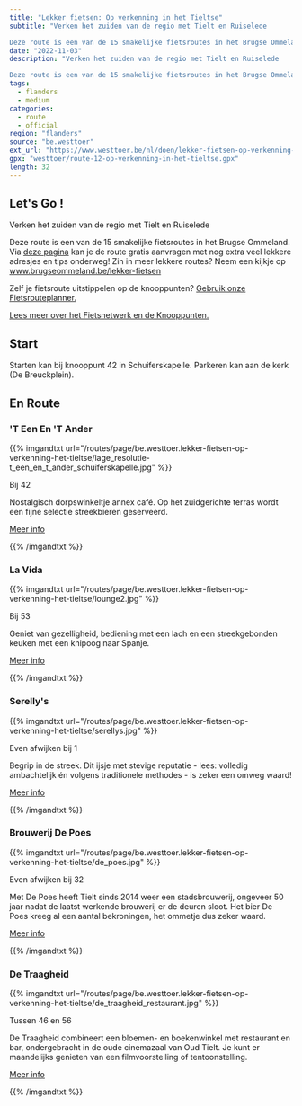 ```yaml
---
title: "Lekker fietsen: Op verkenning in het Tieltse"
subtitle: "Verken het zuiden van de regio met Tielt en Ruiselede

Deze route is een van de 15 smakelijke fietsroutes in het Brugse Ommeland"
date: "2022-11-03"
description: "Verken het zuiden van de regio met Tielt en Ruiselede

Deze route is een van de 15 smakelijke fietsroutes in het Brugse Ommeland" 
tags:
  - flanders
  - medium
categories: 
  - route
  - official
region: "flanders"
source: "be.westtoer"
ext_url: "https://www.westtoer.be/nl/doen/lekker-fietsen-op-verkenning-het-tieltse"
gpx: "westtoer/route-12-op-verkenning-in-het-tieltse.gpx"
length: 32
---
```


## Let's Go !

Verken het zuiden van de regio met Tielt en Ruiselede

Deze route is een van de 15 smakelijke fietsroutes in het Brugse Ommeland. Via [deze pagina](https://www.westtoer.be/nl/verkenning-tieltse) kan je de route gratis aanvragen met nog extra veel lekkere adresjes en tips onderweg! Zin in meer lekkere routes? Neem een kijkje op www.brugseommeland.be/lekker-fietsen 

Zelf je fietsroute uitstippelen op de knooppunten? [Gebruik onze Fietsrouteplanner.](https://www.westtoer.be/nl/fietsrouteplanner)

[Lees meer over het Fietsnetwerk en de Knooppunten.](https://www.westtoer.be/nl/inspiratie/fietsnetwerk)

## Start 

Starten kan bij knooppunt 42 in Schuiferskapelle. Parkeren kan aan de kerk (De Breuckplein). 

## En Route

### 'T Een En 'T Ander

{{% imgandtxt url="/routes/page/be.westtoer.lekker-fietsen-op-verkenning-het-tieltse/lage_resolutie-t_een_en_t_ander_schuiferskapelle.jpg" %}}

Bij 42

Nostalgisch dorpswinkeltje annex café. Op het zuidgerichte terras wordt een fijne selectie streekbieren geserveerd.

[Meer info](https://www.westtoer.be/nl/eten-drinken/t-een-en-t-ander)

{{% /imgandtxt %}}

### La Vida

{{% imgandtxt url="/routes/page/be.westtoer.lekker-fietsen-op-verkenning-het-tieltse/lounge2.jpg" %}}

Bij 53

Geniet van gezelligheid, bediening met een lach en een streekgebonden keuken met een knipoog naar Spanje.

[Meer info](https://www.westtoer.be/nl/eten-drinken/la-vida-0)

{{% /imgandtxt %}}

### Serelly's

{{% imgandtxt url="/routes/page/be.westtoer.lekker-fietsen-op-verkenning-het-tieltse/serellys.jpg" %}}

Even afwijken bij 1

Begrip in de streek. Dit ijsje met stevige reputatie - lees: volledig ambachtelijk én volgens traditionele methodes - is zeker een omweg waard!

[Meer info](https://www.westtoer.be/nl/eten-drinken/serellys)

{{% /imgandtxt %}}

### Brouwerij De Poes

{{% imgandtxt url="/routes/page/be.westtoer.lekker-fietsen-op-verkenning-het-tieltse/de_poes.jpg" %}}

Even afwijken bij 32

Met De Poes heeft Tielt sinds 2014 weer een stadsbrouwerij, ongeveer 50 jaar nadat de laatst werkende brouwerij er de deuren sloot. Het bier De Poes kreeg al een aantal bekroningen, het ommetje dus zeker waard.

[Meer info](https://www.westtoer.be/nl/eten-drinken/de-poes)

{{% /imgandtxt %}}

### De Traagheid

{{% imgandtxt url="/routes/page/be.westtoer.lekker-fietsen-op-verkenning-het-tieltse/de_traagheid_restaurant.jpg" %}}

Tussen 46 en 56

De Traagheid combineert een bloemen- en boekenwinkel met restaurant en bar, ondergebracht in de oude cinemazaal van Oud Tielt. Je kunt er maandelijks genieten van een filmvoorstelling of tentoonstelling.

[Meer info](https://www.westtoer.be/nl/eten-drinken/de-traagheid)

{{% /imgandtxt %}}
